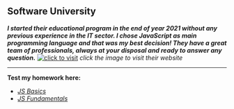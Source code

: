 ## Software University
***I started their educational program in the end of year 2021 without any previous experience in the IT sector. I chose JavaScript as main programming language and that was my best decision! They have a great team of professionals, always at your disposal and ready to answer  any question.***
[
![click to visit](https://imgs.search.brave.com/QzrzAFQMLPsWR0WKqnjxQA5e84v2WtKPTuCItXfc16M/rs:fit:1200:330:1/g:ce/aHR0cDovL2lubm92/YXRpb25zdGFydGVy/Ym94LmJnL3dwLWNv/bnRlbnQvdXBsb2Fk/cy8yMDE2LzA1L1Nv/ZnR1bmlfbG9nb190/cmFzcGFyZW50LnBu/Zw)](https://about.softuni.bg/)
*click the image to visit their website*

---
**Test my homework here:**
 - *[JS Basics](https://judge.softuni.org/Contests/#!/List/ByCategory/247/JS-Basics)*
 - *[JS Fundamentals](https://judge.softuni.org/Contests/#!/List/ByCategory/147/JS-Fundamentals)*